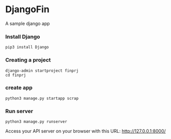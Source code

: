 # DjangoFin
A sample django app

###  Install Django

```pip3 install Django ```

### Creating a project

```
django-admin startproject finprj
cd finprj
```

### create app
```python3 manage.py startapp scrap```

### Run server
```python3 manage.py runserver```

Access your API server on your browser with this URL: http://127.0.0.1:8000/
